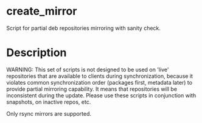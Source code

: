 create_mirror
=============

Script for partial deb repositories mirroring with sanity check.

# Description

WARNING: This set of scripts is not designed to be used on 'live' repositories
that are available to clients during synchronization, because it violates
common synchronization order (packages first, metadata later) to provide
partial mirroring capability. It means that repositories will be
inconsistent during the update. Please use these scripts in conjunction
with snapshots, on inactive repos, etc.

Only rsync mirrors are supported.

